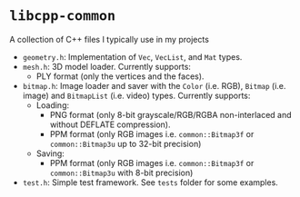 # `libcpp-common`

A collection of C++ files I typically use in my projects

* `geometry.h`: Implementation of `Vec`, `VecList`, and `Mat` types.
* `mesh.h`: 3D model loader. Currently supports:
  * PLY format (only the vertices and the faces).
* `bitmap.h`: Image loader and saver with the `Color` (i.e. RGB), `Bitmap` (i.e. image) and `BitmapList` (i.e. video) types. Currently supports:
  * Loading:
    * PNG format (only 8-bit grayscale/RGB/RGBA non-interlaced and without DEFLATE compression).
    * PPM format (only RGB images i.e. `common::Bitmap3f` or `common::Bitmap3u` up to 32-bit precision)
  * Saving:
    * PPM format (only RGB images i.e. `common::Bitmap3f` or `common::Bitmap3u` with 8-bit precision)
* `test.h`: Simple test framework. See `tests` folder for some examples.
